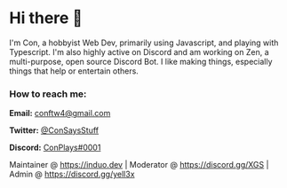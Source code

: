 # Hi there 👋

I'm Con, a hobbyist Web Dev, primarily using Javascript, and playing with Typescript. I'm also highly active on Discord and am working on Zen, a multi-purpose, open source Discord Bot. I like making things, especially things that help or entertain others.

### How to reach me:

**Email:** conftw4@gmail.com

**Twitter:** [@ConSaysStuff](https://twitter.com/ConSaysStuff)

**Discord:** [ConPlays#0001](https://discord.com/users/576665068763086848)

Maintainer @ https://induo.dev | 
Moderator @ https://discord.gg/XGS | Admin @ https://discord.gg/yell3x
